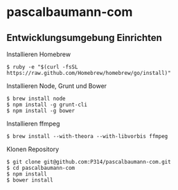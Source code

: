 # pascalbaumann-com

## Entwicklungsumgebung Einrichten

Installieren Homebrew
```shell
$ ruby -e "$(curl -fsSL https://raw.github.com/Homebrew/homebrew/go/install)"
```
Installieren Node, Grunt und Bower
```shell
$ brew install node
$ npm install -g grunt-cli
$ npm install -g bower
```
Installieren ffmpeg
```shell
$ brew install --with-theora --with-libvorbis ffmpeg
```
Klonen Repository
```shell
$ git clone git@github.com:P314/pascalbaumann-com.git
$ cd pascalbaumann-com
$ npm install
$ bower install
```
